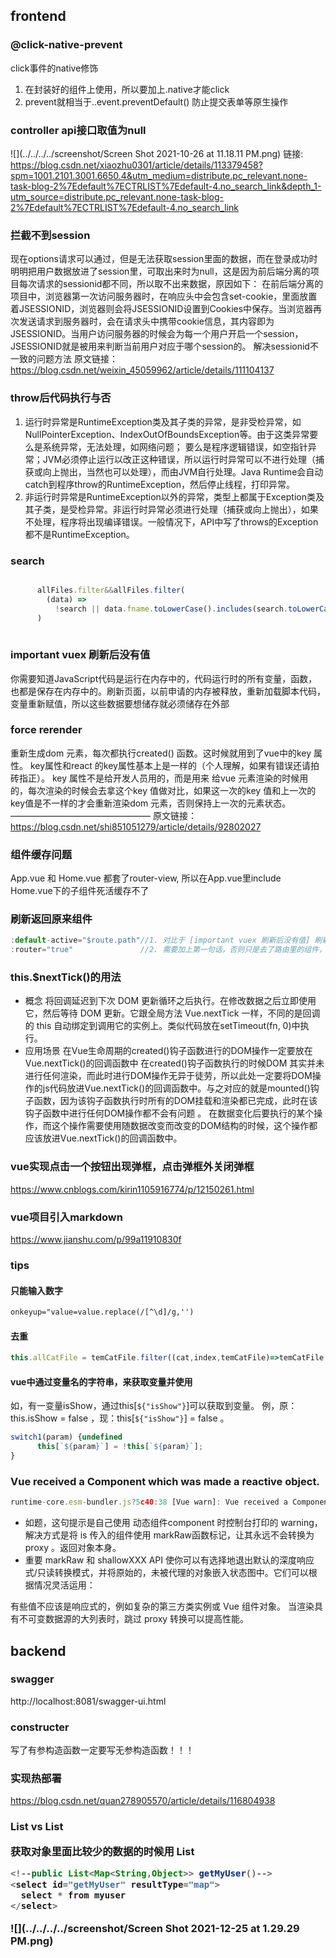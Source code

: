 ## frontend
### @click-native-prevent 
click事件的native修饰
1. 在封装好的组件上使用，所以要加上.native才能click
2. prevent就相当于..event.preventDefault() 防止提交表单等原生操作

### controller api接口取值为null
![](../../../../screenshot/Screen Shot 2021-10-26 at 11.18.11 PM.png)
链接: https://blog.csdn.net/xiaozhu0301/article/details/113379458?spm=1001.2101.3001.6650.4&utm_medium=distribute.pc_relevant.none-task-blog-2%7Edefault%7ECTRLIST%7Edefault-4.no_search_link&depth_1-utm_source=distribute.pc_relevant.none-task-blog-2%7Edefault%7ECTRLIST%7Edefault-4.no_search_link

### 拦截不到session
现在options请求可以通过，但是无法获取session里面的数据，而在登录成功时明明把用户数据放进了session里，可取出来时为null，这是因为前后端分离的项目每次请求的sessionid都不同，所以取不出来数据，原因如下：
在前后端分离的项目中，浏览器第一次访问服务器时，在响应头中会包含set-cookie，里面放置着JSESSIONID，浏览器则会将JSESSIONID设置到Cookies中保存。当浏览器再次发送请求到服务器时，会在请求头中携带cookie信息，其内容即为JSESSIONID。当用户访问服务器的时候会为每一个用户开启一个session，JSESSIONID就是被用来判断当前用户对应于哪个session的。
解决sessionid不一致的问题方法
原文链接：https://blog.csdn.net/weixin_45059962/article/details/111104137

### throw后代码执行与否
1. 运行时异常是RuntimeException类及其子类的异常，是非受检异常，如NullPointerException、IndexOutOfBoundsException等。由于这类异常要么是系统异常，无法处理，如网络问题；
要么是程序逻辑错误，如空指针异常；JVM必须停止运行以改正这种错误，所以运行时异常可以不进行处理（捕获或向上抛出，当然也可以处理），而由JVM自行处理。Java Runtime会自动catch到程序throw的RuntimeException，然后停止线程，打印异常。
2. 非运行时异常是RuntimeException以外的异常，类型上都属于Exception类及其子类，是受检异常。非运行时异常必须进行处理（捕获或向上抛出），如果不处理，程序将出现编译错误。一般情况下，API中写了throws的Exception都不是RuntimeException。


### search
```js

      allFiles.filter&&allFiles.filter(
        (data) =>
          !search || data.fname.toLowerCase().includes(search.toLowerCase())
      )
    
```


### important vuex 刷新后没有值
你需要知道JavaScript代码是运行在内存中的，代码运行时的所有变量，函数，也都是保存在内存中的。刷新页面，以前申请的内存被释放，重新加载脚本代码，变量重新赋值，所以这些数据要想储存就必须储存在外部

### force rerender
重新生成dom 元素，每次都执行created() 函数。这时候就用到了vue中的key 属性。
key属性和react 的key属性基本上是一样的（个人理解，如果有错误还请拍砖指正）。
key 属性不是给开发人员用的，而是用来 给vue 元素渲染的时候用的，每次渲染的时候会去拿这个key 值做对比，如果这一次的key 值和上一次的key值是不一样的才会重新渲染dom 元素，否则保持上一次的元素状态。
————————————————
原文链接：https://blog.csdn.net/shi851051279/article/details/92802027

### 组件缓存问题
App.vue 和 Home.vue 都套了router-view, 所以在App.vue里include Home.vue下的子组件死活缓存不了
### 刷新返回原来组件
```js
:default-active="$route.path"//1. 对比于 [important vuex 刷新后没有值] 刷新后还是在的
:router="true"               //2. 需要加上第一句话，否则只是去了路由里的组件，组件按钮不会亮
```
### this.$nextTick()的用法
* 概念
将回调延迟到下次 DOM 更新循环之后执行。在修改数据之后立即使用它，然后等待 DOM 更新。它跟全局方法 Vue.nextTick 一样，不同的是回调的 this 自动绑定到调用它的实例上。类似代码放在setTimeout(fn, 0)中执行。
* 应用场景
在Vue生命周期的created()钩子函数进行的DOM操作一定要放在Vue.nextTick()的回调函数中
在created()钩子函数执行的时候DOM 其实并未进行任何渲染，而此时进行DOM操作无异于徒劳，所以此处一定要将DOM操作的js代码放进Vue.nextTick()的回调函数中。与之对应的就是mounted()钩子函数，因为该钩子函数执行时所有的DOM挂载和渲染都已完成，此时在该钩子函数中进行任何DOM操作都不会有问题 。
在数据变化后要执行的某个操作，而这个操作需要使用随数据改变而改变的DOM结构的时候，这个操作都应该放进Vue.nextTick()的回调函数中。

### vue实现点击一个按钮出现弹框，点击弹框外关闭弹框
https://www.cnblogs.com/kirin1105916774/p/12150261.html
### vue项目引入markdown
https://www.jianshu.com/p/99a11910830f
### tips
#### 只能输入数字
```html
onkeyup="value=value.replace(/[^\d]/g,'')
```
#### 去重
```js
this.allCatFile = temCatFile.filter((cat,index,temCatFile)=>temCatFile.indexOf(cat,0)===index)//过滤掉重复数据
```
#### vue中通过变量名的字符串，来获取变量并使用
如，有一变量isShow，通过this[`${"isShow"}`]可以获取到变量。
例，原：this.isShow = false ，现：this[`${"isShow"}`] = false 。
```js
switch1(param) {undefined
      this[`${param}`] = !this[`${param}`];
}
``` 
### Vue received a Component which was made a reactive object.
```js
runtime-core.esm-bundler.js?5c40:38 [Vue warn]: Vue received a Component which was made a reactive object. This can lead to unnecessary performance overhead, and should be avoided by marking the component with markRaw or using shallowRef instead of ref.
```
* 如题，这句提示是自己使用 动态组件component 时控制台打印的 warning，解决方式是将 is 传入的组件使用 markRaw函数标记，让其永远不会转换为 proxy 。返回对象本身。   
* 重要
  markRaw 和 shallowXXX API 使你可以有选择地退出默认的深度响应式/只读转换模式，并将原始的，未被代理的对象嵌入状态图中。它们可以根据情况灵活运用： 

有些值不应该是响应式的，例如复杂的第三方类实例或 Vue 组件对象。
当渲染具有不可变数据源的大列表时，跳过 proxy 转换可以提高性能。



## backend 
### swagger
http://localhost:8081/swagger-ui.html
### constructer
写了有参构造函数一定要写无参构造函数！！！
### 实现热部署
https://blog.csdn.net/quan278905570/article/details/116804938
### List<Map> vs List<Object>
获取对象里面比较少的数据的时候用 List<Map>
```java
<!--public List<Map<String,Object>> getMyUser()-->
<select id="getMyUser" resultType="map">
  select * from myuser
</select>
```
![](../../../../screenshot/Screen Shot 2021-12-25 at 1.29.29 PM.png)